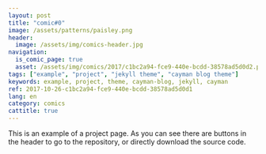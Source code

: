 ```yaml
---
layout: post
title: "comic#0"
image: /assets/patterns/paisley.png
header:
  image: /assets/img/comics-header.jpg
navigation:
  is_comic_page: true
  asset: /assets/img/comics/2017/c1bc2a94-fce9-440e-bcdd-38578ad5d0d2.png
tags: ["example", "project", "jekyll theme", "cayman blog theme"]
keywords: example, project, theme, cayman-blog, jekyll, cayman 
ref: 2017-10-26-c1bc2a94-fce9-440e-bcdd-38578ad5d0d1
lang: en
category: comics
cattitle: true
---
```

This is an example of a project page. As you can see there are buttons in the header to go to the repository, or directly download the source code.